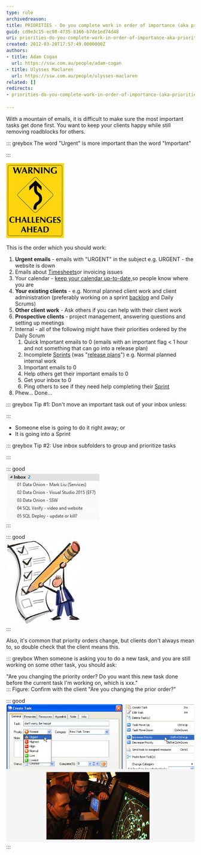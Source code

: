 ```yaml
---
type: rule
archivedreason: 
title: PRIORITIES - Do you complete work in order of importance (aka priorities)?
guid: cd9e3c15-ec98-4735-8166-b7de1ed74d48
uri: priorities-do-you-complete-work-in-order-of-importance-aka-priorities
created: 2012-03-20T17:57:49.0000000Z
authors:
- title: Adam Cogan
  url: https://ssw.com.au/people/adam-cogan
- title: Ulysses Maclaren
  url: https://ssw.com.au/people/ulysses-maclaren
related: []
redirects:
- priorities-do-you-complete-work-in-order-of-importance-(aka-priorities)

---
```


With a mountain of emails, it is difficult to make sure the most important tasks get done first. You want to keep your clients happy while still removing roadblocks for others. 

<!--endintro-->


::: greybox
The word "Urgent" is more important than the word "Important"

:::

![Figure: Remove roadblocks](challenges-ahead-sign.jpg)  

This is the order which you should work:

1. **Urgent emails** - emails with "URGENT" in the subject e.g. URGENT - the website is down
2. Emails about   [Timesheets](/do-you-know-how-important-timesheets-are)or invoicing issues
3. Your calendar - [keep your calendar up-to-date,](/calendar-does-your-calendar-always-accurately-show-where-you-are)so people know where you are
4. **Your existing clients** - e.g. Normal planned client work and client administration (preferably working on a sprint [backlog](/do-you-know-how-to-manage-the-product-backlog) and Daily Scrums)
5. **Other client work** - Ask others if you can help with their client work
6. **Prospective clients** - project management, answering questions and setting up meetings
7. Internal - all of the following might have their priorities ordered by the Daily Scrum
    1. Quick Important emails to 0 (emails with an important flag &lt; 1 hour and not something that can go into a release plan)
    2. Incomplete [Sprints](http://sharepoint.ssw.com.au/Standards/Management/RulesToBetterScrumUsingTFS/Pages/SprintPlanning%28WHAT%29Meeting.aspx) (was "[release plans](http://sharepoint.ssw.com.au/Standards/Management/RulesToBetterProjectManagement/Pages/DetailedReleasePlan.aspx)") e.g. Normal planned internal work
    3. Important emails to 0
    4. Help others get their important emails to 0
    5. Get your inbox to 0
    6. Ping others to see if they need help completing their [Sprint](http://sharepoint.ssw.com.au/Standards/Management/RulesToBetterScrumUsingTFS/Pages/SprintPlanning%28WHAT%29Meeting.aspx)
8. Phew... Done...



::: greybox
Tip #1: Don't move an important task out of your inbox unless:

:::

* Someone else is going to do it right away; or
* It is going into a Sprint





::: greybox
Tip #2: Use inbox subfolders to group and prioritize tasks 

:::


::: good  
![Figure: Group by subfolders under your inbox](subfolders.png)  
:::


::: good  
![Figure: Efficient people keep a priority list (often written)](tasks-illustration.jpg)  
:::

Also, it's common that priority orders change, but clients don't always mean to, so double check that the client means this.


::: greybox
When someone is asking you to do a new task, and you are still working on some other task, you should ask:

"Are you changing the priority order? Do you want this new task done before the current task I'm working on, which is xxx."  
:::
Figure: Confirm with the client "Are you changing the prior order?"

::: good  
![Figure: Prioritization - The most recent task assigned is not necessarily the most important. Mentally do this (e.g. an air traffic controller does not deal with the newest plane that has popped up on his radar when he has 4 lined up to land](prioritization.jpg)  
:::

